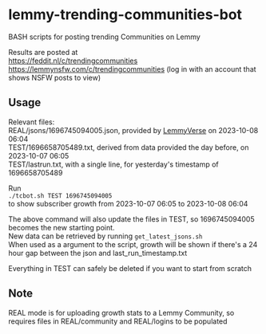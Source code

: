 # lemmy-trending-communities-bot
BASH scripts for posting trending Communities on Lemmy

Results are posted at  
https://feddit.nl/c/trendingcommunities  
https://lemmynsfw.com/c/trendingcommunities (log in with an account that shows NSFW posts to view)  

## Usage  
Relevant files:  
REAL/jsons/1696745094005.json, provided by [LemmyVerse](https://lemmyverse.net) on 2023-10-08 06:04  
TEST/1696658705489.txt, derived from data provided the day before, on 2023-10-07 06:05  
TEST/lastrun.txt, with a single line, for yesterday's timestamp of 1696658705489  

Run  
`./tcbot.sh TEST 1696745094005`  
to show subscriber growth from 2023-10-07 06:05 to 2023-10-08 06:04  

The above command will also update the files in TEST, so 1696745094005 becomes the new starting point.  
New data can be retrieved by running `get_latest_jsons.sh`  
When used as a argument to the script, growth will be shown if there's a 24 hour gap between the json and last_run_timestamp.txt  

Everything in TEST can safely be deleted if you want to start from scratch  

## Note

REAL mode is for uploading growth stats to a Lemmy Community, so requires files in REAL/community and REAL/logins
to be populated
